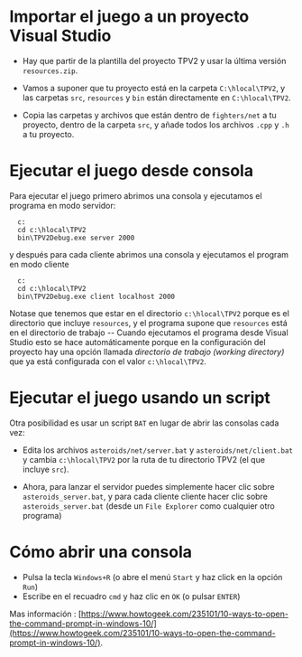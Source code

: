 
# Importar el juego a un proyecto Visual Studio

- Hay que partir de la plantilla del proyecto TPV2 y usar la última versión `resources.zip`.

- Vamos a suponer que tu proyecto está en la carpeta `C:\hlocal\TPV2`, y las carpetas `src`, `resources` y `bin` están directamente en `C:\hlocal\TPV2`.

- Copia las carpetas y archivos que están dentro de `fighters/net` a tu proyecto, dentro de la carpeta `src`, y añade todos los archivos `.cpp` y `.h` a tu proyecto.



# Ejecutar el juego desde consola

Para ejecutar el juego primero abrimos una consola y ejecutamos el programa en modo servidor:

```
  c:
  cd c:\hlocal\TPV2
  bin\TPV2Debug.exe server 2000
```

y después para cada cliente abrimos una consola y ejecutamos el program en modo cliente


```
  c:
  cd c:\hlocal\TPV2
  bin\TPV2Debug.exe client localhost 2000
```

Notase que tenemos que estar en el directorio `c:\hlocal\TPV2` porque es el directorio que incluye `resources`, y el programa supone que `resources` está en el directorio de trabajo -- Cuando ejecutamos el programa desde Visual Studio esto se hace automáticamente porque en la configuración del proyecto hay una opción llamada *directorio de trabajo (working directory)* que ya está configurada con el valor `c:\hlocal\TPV2`.

# Ejecutar el juego usando un script


Otra posibilidad es usar un script `BAT` en lugar de abrir las consolas cada vez:

- Edita los archivos `asteroids/net/server.bat` y `asteroids/net/client.bat` y cambia `c:\hlocal\TPV2` por la ruta de tu directorio TPV2 (el que incluye `src`).

- Ahora, para lanzar el servidor puedes simplemente hacer clic sobre `asteroids_server.bat`, y para cada cliente cliente hacer clic sobre `asteroids_server.bat` (desde un `File Explorer` como cualquier otro programa)



# Cómo abrir una consola

- Pulsa la tecla `Windows+R` (o abre el menú `Start` y haz click en la opción `Run`)
- Escribe en el recuadro `cmd` y haz clic en `OK` (o pulsar `ENTER`)  


Mas información : [https://www.howtogeek.com/235101/10-ways-to-open-the-command-prompt-in-windows-10/](https://www.howtogeek.com/235101/10-ways-to-open-the-command-prompt-in-windows-10/).

